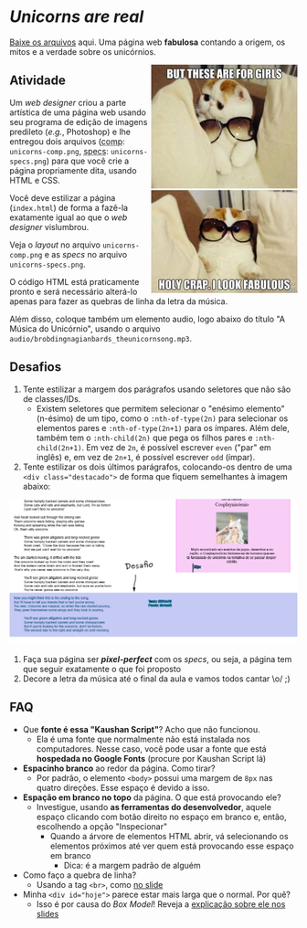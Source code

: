# _Unicorns are real_

[Baixe os arquivos][baixar] aqui.
Uma página web **fabulosa** contando a origem, os mitos e a verdade sobre os
unicórnios.

<img src="docs/holy-crap-i-look-fabulous.jpg" style="float: right">

[baixar]: https://github.com/willsallum/cefet_front_end_unicorns/archive/refs/heads/main.zip


## Atividade

Um _web designer_ criou a parte artística de uma página  web usando seu
programa de edição de imagens predileto (_e.g._, Photoshop) e lhe entregou
dois arquivos (<abbr title="Comprehensive Layout">comp</abbr>:
`unicorns-comp.png`, <abbr title="Specifications">specs</abbr>:
`unicorns-specs.png`) para que você crie a página propriamente dita,
usando HTML e CSS.

Você deve estilizar a página (`index.html`) de forma a fazê-la exatamente
igual ao que o _web designer_ vislumbrou.

Veja o _layout_ no arquivo `unicorns-comp.png` e as _specs_ no arquivo `unicorns-specs.png`.

O código HTML está praticamente
pronto e será necessário alterá-lo apenas para fazer as quebras de linha
da letra da música.

Além disso, coloque também um elemento audio, logo abaixo
do título "A Música do Unicórnio", usando o arquivo
`audio/brobdingnagianbards_theunicornsong.mp3`.

## Desafios

1. Tente estilizar a margem dos parágrafos usando seletores que não são
   de classes/IDs.
   - Existem seletores que permitem selecionar o
     "enésimo elemento" (n-ésimo) de um tipo, como o `:nth-of-type(2n)` para
     selecionar os elementos pares e `:nth-of-type(2n+1)` para os ímpares.
     Além dele, também tem o `:nth-child(2n)` que pega os filhos pares e
     `:nth-child(2n+1)`. Em vez de `2n`, é possível escrever `even` ("par" em
     inglês) e, em vez de `2n+1`, é possível escrever `odd` (ímpar).
1. Tente estilizar os dois últimos parágrafos, colocando-os dentro de uma `<div class="destacado">` de forma que fiquem semelhantes à imagem abaixo:

  ![](unicorns-specs-desafio.png)
1. Faça sua página ser **_pixel-perfect_** com os _specs_, ou seja, a página
   tem que seguir exatamente o que foi proposto
1. Decore a letra da música até o final da aula e vamos todos cantar \o/ ;)


## FAQ

- Que **fonte é essa "Kaushan Script"**? Acho que não funcionou.
  - Ela é uma fonte que normalmente não está instalada nos computadores. Nesse caso, você pode usar a fonte que está **hospedada no Google Fonts** (procure por Kaushan Script lá)
- **Espacinho branco** ao redor da página. Como tirar?
  - Por padrão, o elemento `<body>` possui uma margem de `8px` nas quatro
    direções. Esse espaço é devido a isso.
- **Espação em branco no topo** da página. O que está provocando ele?
  - Investigue, usando **as ferramentas do desenvolvedor**, aquele espaço
    clicando com botão direito no espaço em branco e, então, escolhendo
    a opção "Inspecionar"
    - Quando a árvore de elementos HTML abrir, vá selecionando os elementos
      próximos até ver quem está provocando esse espaço em branco
      - Dica: é a margem padrão de alguém
- Como faço a quebra de linha?
  - Usando a tag `<br>`, como [no slide][br]
- Minha `<div id="hoje">` parece estar mais larga que o normal. Por quê?
  - Isso é por causa do _Box Model_! Reveja a [explicação sobre ele nos slides][box-model]

[box-model]: https://willsallum.github.io/cefet_front_end/classes/css3/#box-model
[br]: https://willsallum.github.io/cefet_front_end/classes/css3/#quebra-de-linha
